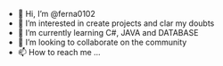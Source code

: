 - 👋 Hi, I’m @ferna0102
- 👀 I’m interested in create projects and clar my doubts
- 🌱 I’m currently learning C#, JAVA and DATABASE
- 💞️ I’m looking to collaborate on the community
- 📫 How to reach me ...

<!---
ferna0102/ferna0102 is a ✨ special ✨ repository because its `README.md` (this file) appears on your GitHub profile.
You can click the Preview link to take a look at your changes.
--->
